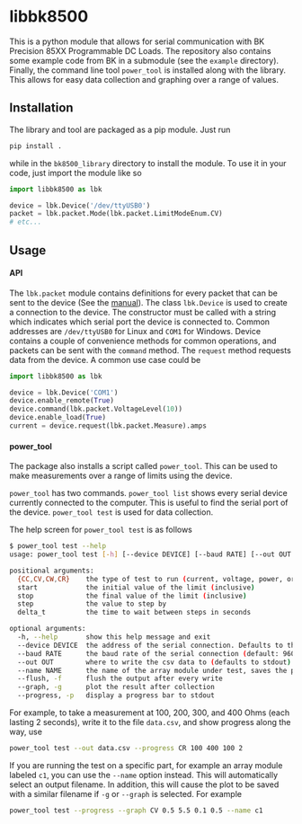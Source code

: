 # libbk8500

This is a python module that allows for serial communication with BK Precision 85XX Programmable DC Loads. The
repository also contains some example code from BK in a submodule (see the `example` directory). Finally, the command
line tool `power_tool` is installed along with the library. This allows for easy data collection and graphing over a
range of values.

## Installation

The library and tool are packaged as a pip module. Just run

```bash
pip install .
```

while in the `bk8500_library` directory to install the module. To use it in your code, just import the module like so

```python
import libbk8500 as lbk

device = lbk.Device('/dev/ttyUSB0')
packet = lbk.packet.Mode(lbk.packet.LimitModeEnum.CV)
# etc...
```

## Usage
#### API

The `lbk.packet` module contains definitions for every packet that can be sent to the device (See the 
[manual](https://bkpmedia.s3.amazonaws.com/downloads/manuals/en-us/85xx_manual.pdf)). The class `lbk.Device` is used to
create a connection to the device. The constructor must be called with a string which indicates which serial port the
device is connected to. Common addresses are `/dev/ttyUSB0` for Linux and `COM1` for Windows. Device contains a couple
of convenience methods for common operations, and packets can be sent with the `command` method. The `request` method
requests data from the device. A common use case could be

```python
import libbk8500 as lbk

device = lbk.Device('COM1')
device.enable_remote(True)
device.command(lbk.packet.VoltageLevel(10))
device.enable_load(True)
current = device.request(lbk.packet.Measure).amps
```

#### power_tool

The package also installs a script called `power_tool`. This can be used to make measurements over a range of limits
using the device.

`power_tool` has two commands. `power_tool list` shows every serial device currently connected to the computer. This is
useful to find the serial port of the device. `power_tool test` is used for data collection.

The help screen for `power_tool test` is as follows
```bash
$ power_tool test --help
usage: power_tool test [-h] [--device DEVICE] [--baud RATE] [--out OUT | --name NAME] [--flush] [--graph] [--progress] {CC,CV,CW,CR} start stop step delta_t

positional arguments:
  {CC,CV,CW,CR}    the type of test to run (current, voltage, power, or resistance)
  start            the initial value of the limit (inclusive)
  stop             the final value of the limit (inclusive)
  step             the value to step by
  delta_t          the time to wait between steps in seconds

optional arguments:
  -h, --help       show this help message and exit
  --device DEVICE  the address of the serial connection. Defaults to the LBK_DEVICE environment variable
  --baud RATE      the baud rate of the serial connection (default: 9600)
  --out OUT        where to write the csv data to (defaults to stdout)
  --name NAME      the name of the array module under test, saves the plot if plotting is enabled
  --flush, -f      flush the output after every write
  --graph, -g      plot the result after collection
  --progress, -p   display a progress bar to stdout
```

For example, to take a measurement at 100, 200, 300, and 400 Ohms (each lasting 2 seconds), write it to the file
`data.csv`, and show progress along the way, use
```bash
power_tool test --out data.csv --progress CR 100 400 100 2
```

If you are running the test on a specific part, for example an array module labeled `c1`, you can use the `--name`
option instead. This will automatically select an output filename. In addition, this will cause the plot to be saved
with a similar filename if `-g` or `--graph` is selected. For example
```bash
power_tool test --progress --graph CV 0.5 5.5 0.1 0.5 --name c1
```